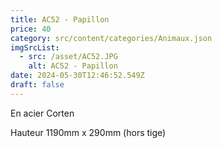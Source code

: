 ```yaml
---
title: AC52 - Papillon
price: 40
category: src/content/categories/Animaux.json
imgSrcList:
  - src: /asset/AC52.JPG
    alt: AC52 - Papillon
date: 2024-05-30T12:46:52.549Z
draft: false
---
```


En acier Corten

Hauteur 1190mm x 290mm (hors tige)
